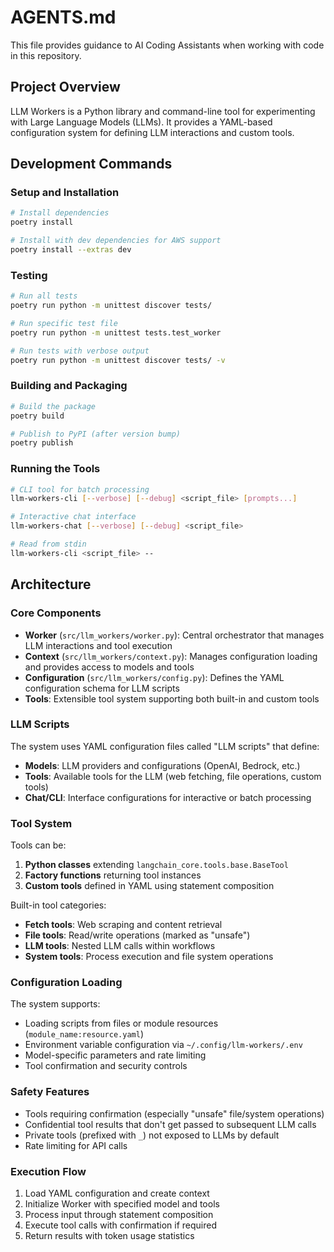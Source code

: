 # AGENTS.md

This file provides guidance to AI Coding Assistants when working with code in this repository.

## Project Overview

LLM Workers is a Python library and command-line tool for experimenting with Large Language Models (LLMs). It provides a YAML-based configuration system for defining LLM interactions and custom tools.

## Development Commands

### Setup and Installation
```bash
# Install dependencies
poetry install

# Install with dev dependencies for AWS support
poetry install --extras dev
```

### Testing
```bash
# Run all tests
poetry run python -m unittest discover tests/

# Run specific test file
poetry run python -m unittest tests.test_worker

# Run tests with verbose output
poetry run python -m unittest discover tests/ -v
```

### Building and Packaging
```bash
# Build the package
poetry build

# Publish to PyPI (after version bump)
poetry publish
```

### Running the Tools
```bash
# CLI tool for batch processing
llm-workers-cli [--verbose] [--debug] <script_file> [prompts...]

# Interactive chat interface
llm-workers-chat [--verbose] [--debug] <script_file>

# Read from stdin
llm-workers-cli <script_file> --
```

## Architecture

### Core Components

- **Worker** (`src/llm_workers/worker.py`): Central orchestrator that manages LLM interactions and tool execution
- **Context** (`src/llm_workers/context.py`): Manages configuration loading and provides access to models and tools
- **Configuration** (`src/llm_workers/config.py`): Defines the YAML configuration schema for LLM scripts
- **Tools**: Extensible tool system supporting both built-in and custom tools

### LLM Scripts

The system uses YAML configuration files called "LLM scripts" that define:
- **Models**: LLM providers and configurations (OpenAI, Bedrock, etc.)
- **Tools**: Available tools for the LLM (web fetching, file operations, custom tools)
- **Chat/CLI**: Interface configurations for interactive or batch processing

### Tool System

Tools can be:
1. **Python classes** extending `langchain_core.tools.base.BaseTool`
2. **Factory functions** returning tool instances
3. **Custom tools** defined in YAML using statement composition

Built-in tool categories:
- **Fetch tools**: Web scraping and content retrieval
- **File tools**: Read/write operations (marked as "unsafe")
- **LLM tools**: Nested LLM calls within workflows
- **System tools**: Process execution and file system operations

### Configuration Loading

The system supports:
- Loading scripts from files or module resources (`module_name:resource.yaml`)
- Environment variable configuration via `~/.config/llm-workers/.env`
- Model-specific parameters and rate limiting
- Tool confirmation and security controls

### Safety Features

- Tools requiring confirmation (especially "unsafe" file/system operations)
- Confidential tool results that don't get passed to subsequent LLM calls
- Private tools (prefixed with `_`) not exposed to LLMs by default
- Rate limiting for API calls

### Execution Flow

1. Load YAML configuration and create context
2. Initialize Worker with specified model and tools
3. Process input through statement composition
4. Execute tool calls with confirmation if required
5. Return results with token usage statistics